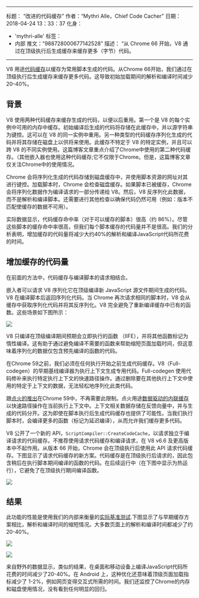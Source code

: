 ***

标题： “改进的代码缓存”
作者：“Mythri Alle，Chief Code Cacher”
日期： 2018-04-24 13：33：37
化身：

*   'mythri-alle'
    标签：
*   内部
    推文：“988728000677142528”
    描述： “从 Chrome 66 开始，V8 通过在顶级执行后生成缓存来缓存更多（字节）代码。

***

V8 用途[代码缓存](/blog/code-caching)以缓存为常用脚本生成的代码。从Chrome 66开始，我们通过在顶级执行后生成缓存来缓存更多代码。这导致初始加载期间的解析和编译时间减少 20–40%。

## 背景

V8 使用两种代码缓存来缓存生成的代码，以便以后重用。第一个是 V8 的每个实例中可用的内存中缓存。初始编译后生成的代码将存储在此缓存中，并以源字符串为键控。这可以在 V8 的同一实例中重用。另一种类型的代码缓存序列化生成的代码并将其存储在磁盘上以供将来使用。此缓存不特定于 V8 的特定实例，并且可以跨 V8 的不同实例使用。这篇博客文章重点介绍了Chrome中使用的第二种代码缓存。（其他嵌入器也使用这种代码缓存;它不仅限于Chrome。但是，这篇博客文章仅关注Chrome中的使用情况。

Chrome 会将序列化生成的代码存储到磁盘缓存中，并使用脚本资源的网址对其进行键控。加载脚本时，Chrome 会检查磁盘缓存。如果脚本已被缓存，Chrome 会将序列化数据作为编译请求的一部分传递给 V8。然后，V8 反序列化此数据，而不是解析和编译脚本。还需要进行其他检查以确保代码仍然可用（例如：版本不匹配使缓存的数据不可用）。

实际数据显示，代码缓存命中率（对于可以缓存的脚本）很高（约 86%）。尽管这些脚本的缓存命中率很高，但我们每个脚本缓存的代码量并不是很高。我们的分析表明，增加缓存的代码量将减少大约40%的解析和编译JavaScript代码所花费的时间。

## 增加缓存的代码量

在前面的方法中，代码缓存与编译脚本的请求相结合。

嵌入者可以请求 V8 序列化它在顶级编译新 JavaScript 源文件期间生成的代码。V8 在编译脚本后返回序列化代码。当 Chrome 再次请求相同的脚本时，V8 会从缓存中获取序列化代码并将其反序列化。V8 完全避免了重新编译缓存中已有的函数。这些场景如下图所示：

![](../_img/improved-code-caching/warm-hot-run-1.png)

V8 只编译在顶级编译期间预期会立即执行的函数 （IIFE），并将其他函数标记为惰性编译。这有助于通过避免编译不需要的函数来帮助缩短页面加载时间，但这意味着序列化的数据仅包含预先编译的函数的代码。

在Chrome 59之前，我们必须在任何执行开始之前生成代码缓存。V8（Full-codegen）的早期基线编译器为执行上下文生成专用代码。Full-codegen 使用代码修补来执行特定执行上下文的快速路径操作。通过删除要在其他执行上下文中使用的特定于上下文的数据，无法轻松地序列化此类代码。

跟[点火的推出](/blog/launching-ignition-and-turbofan)在Chrome 59中，不再需要此限制。点火用途[数据驱动的内联缓存](https://www.youtube.com/watch?v=u7zRSm8jzvA)以快速路径操作在当前执行上下文中。上下文相关数据存储在反馈向量中，并与生成的代码分开。这为即使在脚本执行后生成代码缓存也提供了可能性。当我们执行脚本时，会编译更多的函数（标记为延迟编译），从而允许我们缓存更多代码。

V8 公开了一个新的 API，`ScriptCompiler::CreateCodeCache`，以请求独立于编译请求的代码缓存。不推荐使用请求代码缓存和编译请求，在 V8 v6.6 及更高版本中不起作用。从版本 66 开始，Chrome 会在顶级执行后使用此 API 请求代码缓存。下图显示了请求代码缓存的新方案。代码缓存是在顶级执行后请求的，因此包含稍后在执行脚本期间编译的函数的代码。在后续运行中（在下图中显示为热运行），它避免了在顶级执行期间编译函数。

![](../_img/improved-code-caching/warm-hot-run-2.png)

## 结果

此功能的性能是使用我们的内部来衡量的[实际基准测试](https://cs.chromium.org/chromium/src/tools/perf/page_sets/v8\_top\_25.py?q=v8.top\&sq=package:chromium\&l=1).下图显示了与早期缓存方案相比，解析和编译时间的缩短情况。大多数页面上的解析和编译时间都减少了约20-40%。

![](../_img/improved-code-caching/parse.png)

![](../_img/improved-code-caching/compile.png)

来自野外的数据显示，类似的结果，在桌面和移动设备上编译JavaScript代码所花费的时间减少了20-40%。在 Android 上，这种优化还意味着顶级页面加载指标减少了 1-2%，例如网页变得交互式所需的时间。我们还监控了Chrome的内存和磁盘使用情况，没有看到任何明显的回归。
